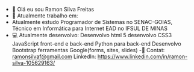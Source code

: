 - 👋 Olá eu sou Ramon Silva Freitas
- 💼 Atualmente trabalho em:
- Atualmente estudo Programador de Sistemas no SENAC-GOIAS, Técnico em Informática para Internet EAD no IFSUL DE MINAS
- 💻 Atualmente desenvolvo:
  Desenvolvo html 5
  desenvolvo CSS3
  JavaScript front-end e back-end
  Python para back-end
  Desenvolvo Bootstrap
  ferramentas Google(forms, sites, slides)
-📧 Contat: ramonsilvaf@gmail.com
  LinkedIn: https://www.linkedin.com/in/ramon-silva-105629163/
<!---
ramonsilv/ramonsilv is a ✨ special ✨ repository because its `README.md` (this file) appears on your GitHub profile.
You can click the Preview link to take a look at your changes.
--->

